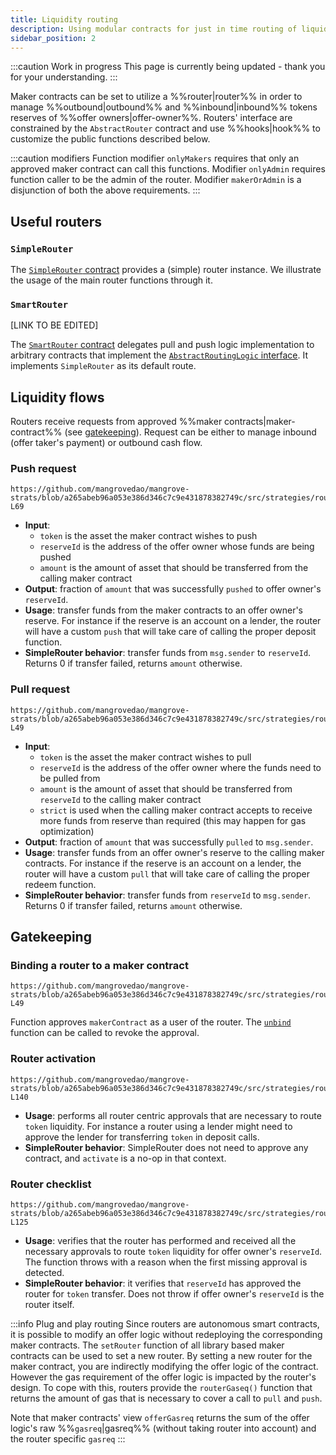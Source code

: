 ```yaml
---
title: Liquidity routing
description: Using modular contracts for just in time routing of liquidity.
sidebar_position: 2
---
```


:::caution Work in progress
This page is currently being updated - thank you for your understanding.
:::

Maker contracts can be set to utilize a %%router|router%% in order to manage %%outbound|outbound%% and %%inbound|inbound%% tokens reserves of %%offer owners|offer-owner%%. Routers' interface are constrained by the `AbstractRouter` contract and use  %%hooks|hook%% to customize the public functions described below.

:::caution modifiers
Function modifier `onlyMakers` requires that only an approved maker contract can call this functions. Modifier `onlyAdmin` requires function caller to be the admin of the router. Modifier `makerOrAdmin` is a disjunction of both the above requirements.
:::

## Useful routers

### `SimpleRouter`

The [`SimpleRouter` contract](./code/strats/src/strategies/routers/SimpleRouter) provides a (simple) router instance. We illustrate the usage of the main router functions through it.

### `SmartRouter`

[LINK TO BE EDITED]

The [`SmartRouter` contract](https://github.com/mangrovedao/mangrove-strats/blob/feat/smartRouter/src/strategies/routers/SmartRouter.sol) delegates pull and push logic implementation to arbitrary contracts that implement the [`AbstractRoutingLogic` interface](https://github.com/mangrovedao/mangrove-strats/blob/feat/smartRouter/src/strategies/routing_logic/abstract/AbstractRoutingLogic.sol). It implements `SimpleRouter` as its default route.

## Liquidity flows

Routers receive requests from approved %%maker contracts|maker-contract%% (see [gatekeeping](#gatekeeping)). Request can be either to manage inbound (offer taker's payment) or outbound cash flow.

### Push request

```solidity reference title=""
https://github.com/mangrovedao/mangrove-strats/blob/a265abeb96a053e386d346c7c9e431878382749c/src/strategies/routers/abstract/AbstractRouter.sol#L64-L69
```

* **Input**:
  * `token` is the asset the maker contract wishes to push
  * `reserveId` is the address of the offer owner whose funds are being pushed
  * `amount` is the amount of asset that should be transferred from the calling maker contract
* **Output**: fraction of `amount` that was successfully `pushed` to offer owner's `reserveId`.
* **Usage**: transfer funds from the maker contracts to an offer owner's reserve. For instance if the reserve is an account on a lender, the router will have a custom `push` that will take care of calling the proper deposit function.
* **SimpleRouter behavior**: transfer funds from `msg.sender` to `reserveId`. Returns 0 if transfer failed, returns `amount` otherwise.

### Pull request

```solidity reference title=""
https://github.com/mangrovedao/mangrove-strats/blob/a265abeb96a053e386d346c7c9e431878382749c/src/strategies/routers/abstract/AbstractRouter.sol#L43-L49
```

* **Input**:
  * `token` is the asset the maker contract wishes to pull
  * `reserveId` is the address of the offer owner where the funds need to be pulled from
  * `amount` is the amount of asset that should be transferred from `reserveId` to the calling maker contract
  * `strict` is used when the calling maker contract accepts to receive more funds from reserve than required (this may happen for gas optimization)
* **Output**: fraction of `amount` that was successfully `pulled` to `msg.sender`.
* **Usage**: transfer funds from an offer owner's reserve to the calling maker contracts. For instance if the reserve is an account on a lender, the router will have a custom `pull` that will take care of calling the proper redeem function.
* **SimpleRouter behavior**: transfer funds from `reserveId` to `msg.sender`. Returns 0 if transfer failed, returns `amount` otherwise.

## Gatekeeping

### Binding a router to a maker contract

```solidity reference title=""
https://github.com/mangrovedao/mangrove-strats/blob/a265abeb96a053e386d346c7c9e431878382749c/src/strategies/routers/abstract/AbstractRouter.sol#L43-L49
```

Function approves `makerContract` as a user of the router. The [`unbind`](https://github.com/mangrovedao/mangrove-strats/blob/a265abeb96a053e386d346c7c9e431878382749c/src/strategies/routers/abstract/AbstractRouter.sol#L110-L113) function can be called to revoke the approval. 

### Router activation

```solidity reference title=""
https://github.com/mangrovedao/mangrove-strats/blob/a265abeb96a053e386d346c7c9e431878382749c/src/strategies/routers/abstract/AbstractRouter.sol#L138-L140
```

* **Usage**: performs all router centric approvals that are necessary to route `token` liquidity. For instance a router using a lender might need to approve the lender for transferring `token` in deposit calls.
* **SimpleRouter behavior**: SimpleRouter does not need to approve any contract, and `activate` is a no-op in that context.

### Router checklist

```solidity reference title=""
https://github.com/mangrovedao/mangrove-strats/blob/a265abeb96a053e386d346c7c9e431878382749c/src/strategies/routers/abstract/AbstractRouter.sol#L121-L125
```

* **Usage**: verifies that the router has performed and received all the necessary approvals to route `token` liquidity for offer owner's `reserveId`. The function throws with a reason when the first missing approval is detected.
* **SimpleRouter behavior**: it verifies that `reserveId` has approved the router for `token` transfer. Does not throw if offer owner's `reserveId` is the router itself.

:::info Plug and play routing
Since routers are autonomous smart contracts, it is possible to modify an offer logic without redeploying the corresponding maker contracts. The `setRouter` function of all library based maker contracts can be used to set a new router. By setting a new router for the maker contract, you are indirectly modifying the offer logic of the contract. However the gas requirement of the offer logic is impacted by the router's design. To cope with this, routers provide the `routerGaseq()` function that returns the amount of gas that is necessary to cover a call to `pull` and `push`.

Note that maker contracts' view `offerGasreq` returns the sum of the offer logic's raw %%`gasreq`|gasreq%% (without taking router into account) and the router specific `gasreq`
:::
